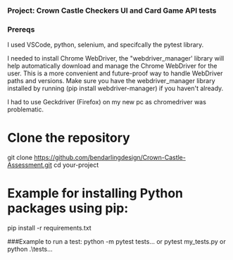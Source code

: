 ### Project: Crown Castle Checkers UI and Card Game API tests

### Prereqs

I used VSCode, python, selenium, and specifcally the pytest library.

I needed to install Chrome WebDriver, the "webdriver_manager' library will help automatically download and manage the Chrome WebDriver for the user. 
This is a more convenient and future-proof way to handle WebDriver paths and versions. Make sure you have the webdriver_manager library installed by running (pip install webdriver-manager) if you haven't already.

I had to use Geckdriver (Firefox) on my new pc as chromedriver was problematic.

# Clone the repository
git clone https://github.com/bendarlingdesign/Crown-Castle-Assessment.git
cd your-project

# Example for installing Python packages using pip:
pip install -r requirements.txt

###Example to run a test: 
python -m pytest tests...
or
pytest my_tests.py
or
python .\tests...
